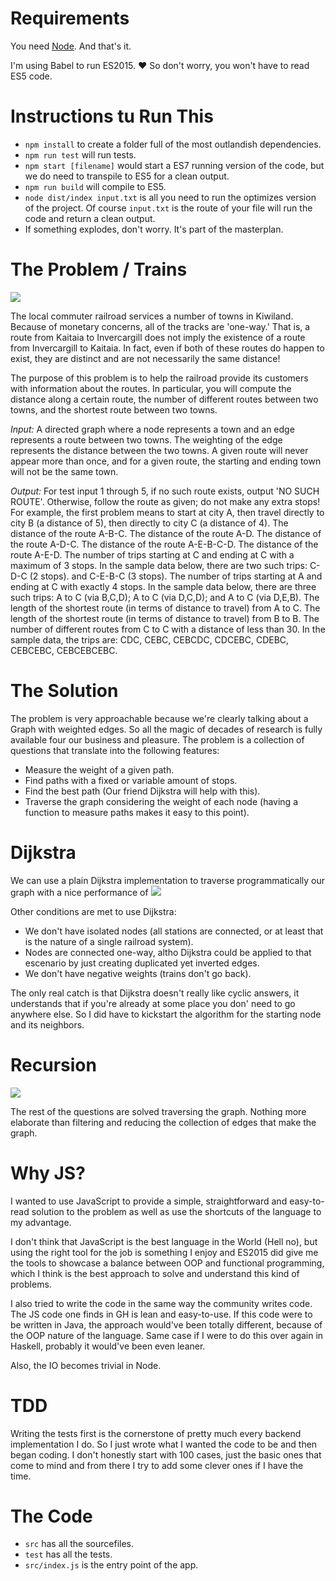 # Requirements

You need [Node](https://nodejs.org/en/). And that's it.

I'm using Babel to run ES2015. :heart: So don't worry, you won't have to read ES5 code.


# Instructions tu Run This

- `npm install` to create a folder full of the most outlandish dependencies.
- `npm run test` will run tests.
- `npm start [filename]` would start a ES7 running version of the code, but we do need to transpile to ES5 for a clean
output.
- `npm run build` will compile to ES5.
- `node dist/index input.txt` is all you need to run the optimizes version of the project. Of course `input.txt` is the
route of your file will run the code and return a clean output.
- If something explodes, don't worry. It's part of the masterplan.

# The Problem / Trains

![](https://media.giphy.com/media/l2Je3kfwO4jTSNM2c/giphy.gif)

The local commuter railroad services a number of towns in Kiwiland.  Because of monetary concerns, all of the tracks are
'one-way.'  That is, a route from Kaitaia to Invercargill does not imply the existence of a route from Invercargill to Kaitaia.  In fact, even if both of these routes do happen to exist, they are distinct and are not necessarily the same distance!

The purpose of this problem is to help the railroad provide its customers with information about the routes.  In
particular, you will compute the distance along a certain route, the number of different routes between two towns,
and the shortest route between two towns.

*Input:*  A directed graph where a node represents a town and an edge represents a route between two towns.  The
weighting of the edge represents the distance between the two towns.  A given route will never appear more than once, and for a given route, the starting and ending town will not be the same town.

*Output:* For test input 1 through 5, if no such route exists, output 'NO SUCH ROUTE'.  Otherwise, follow the route
as given; do not make any extra stops!  For example, the first problem means to start at city A, then travel directly
to city B (a distance of 5), then directly to city C (a distance of 4).
The distance of the route A-B-C.
The distance of the route A-D.
The distance of the route A-D-C.
The distance of the route A-E-B-C-D.
The distance of the route A-E-D.
The number of trips starting at C and ending at C with a maximum of 3 stops.  In the sample data below, there are two
such trips: C-D-C (2 stops). and C-E-B-C (3 stops).
The number of trips starting at A and ending at C with exactly 4 stops.  In the sample data below, there are three such
trips: A to C (via B,C,D); A to C (via D,C,D); and A to C (via D,E,B).
The length of the shortest route (in terms of distance to travel) from A to C.
The length of the shortest route (in terms of distance to travel) from B to B.
The number of different routes from C to C with a distance of less than 30.  In the sample data, the trips are: CDC,
CEBC, CEBCDC, CDCEBC, CDEBC, CEBCEBC, CEBCEBCEBC.

# The Solution

The problem is very approachable because we're clearly talking about a Graph with weighted edges. So all the magic of
decades of research is fully available four our business and pleasure. The problem is a collection of questions that translate into the following features:

- Measure the weight of a given path.
- Find paths with a fixed or variable amount of stops.
- Find the best path (Our friend Dijkstra will help with this).
- Traverse the graph considering the weight of each node (having a function to measure paths makes it easy to this point).

# Dijkstra

We can use a plain Dijkstra implementation to traverse programmatically our graph with a nice performance
of ![](https://wikimedia.org/api/rest_v1/media/math/render/svg/4fcb7644781d08e9e958d4a430a3107da04bf1b3)

Other conditions are met to use Dijkstra:

- We don't have isolated nodes (all stations are connected, or at least that is the nature of a single railroad system).
- Nodes are connected one-way, altho Dijkstra could be applied to that escenario by just creating duplicated yet
inverted edges.
- We don't have negative weights (trains don't go back).

The only real catch is that Dijkstra doesn't really like cyclic answers, it understands that if you're already at some
place you don' need to go anywhere else. So I did have to kickstart the algorithm for the starting node and its neighbors.

# Recursion

![](https://media.giphy.com/media/iThaM3NlpjH0Y/giphy.gif)

The rest of the questions are solved traversing the graph. Nothing more elaborate than filtering and reducing the
collection of edges that make the graph.

# Why JS?

I wanted to use JavaScript to provide a simple, straightforward and easy-to-read solution to the problem as well as use
the shortcuts of the language to my advantage.

I don't think that JavaScript is the best language in the World (Hell no), but using the right tool for the job is
something I enjoy and ES2015 did give me the tools to showcase a balance between OOP and functional programming, which
I think is the best approach to solve and understand this kind of problems.

I also tried to write the code in the same way the community writes code. The JS code one finds in GH is lean and
easy-to-use. If this code were to be written in Java, the approach would've been totally different, because of the OOP
nature of the language. Same case if I were to do this over again in Haskell, probably it would've been even leaner.

Also, the IO becomes trivial in Node.

# TDD
Writing the tests first is the cornerstone of pretty much every backend implementation I do. So I just wrote what I
wanted the code to be and then began coding. I don't honestly start with 100 cases, just the basic ones that come to mind and from there I try to add some clever ones if I have the time.

# The Code
- `src` has all the sourcefiles.
- `test` has all the tests.
- `src/index.js` is the entry point of the app.
